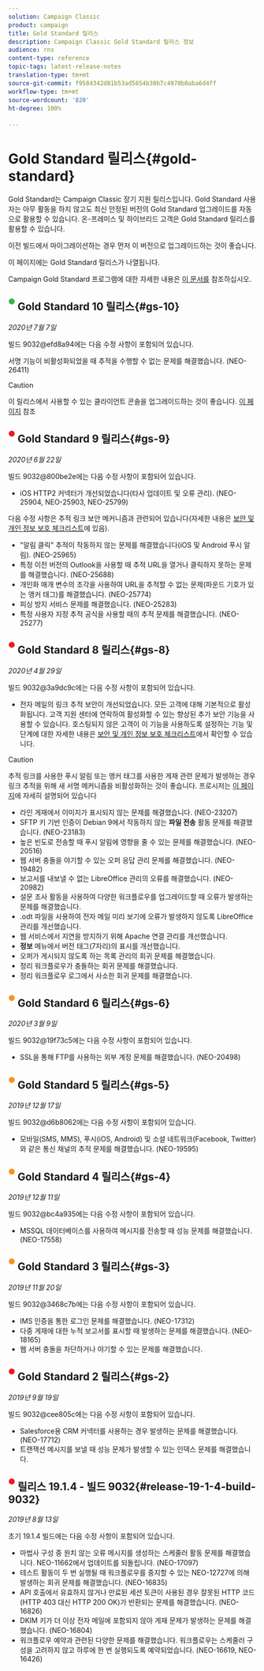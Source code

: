 ```yaml
---
solution: Campaign Classic
product: campaign
title: Gold Standard 릴리스
description: Campaign Classic Gold Standard 릴리스 정보
audience: rns
content-type: reference
topic-tags: latest-release-notes
translation-type: tm+mt
source-git-commit: f9584342d81b53ad5854b30b7c4970b0aba6d4ff
workflow-type: tm+mt
source-wordcount: '820'
ht-degree: 100%

---
```



# Gold Standard 릴리스{#gold-standard}

Gold Standard는 Campaign Classic 장기 지원 릴리스입니다. Gold Standard 사용자는 아무 활동을 하지 않고도 최신 안정된 버전의 Gold Standard 업그레이드를 자동으로 활용할 수 있습니다. 온-프레미스 및 하이브리드 고객은 Gold Standard 릴리스를 활용할 수 있습니다.

이전 빌드에서 마이그레이션하는 경우 먼저 이 버전으로 업그레이드하는 것이 좋습니다.

이 페이지에는 Gold Standard 릴리스가 나열됩니다.

Campaign Gold Standard 프로그램에 대한 자세한 내용은 [이 문서를](https://helpx.adobe.com/kr/campaign/kb/gold-standard.html) 참조하십시오.

## ![](assets/do-not-localize/green_2.png) Gold Standard 10 릴리스{#gs-10}

_2020년 7월 7일_

빌드 9032@efd8a94에는 다음 수정 사항이 포함되어 있습니다.

서명 기능이 비활성화되었을 때 추적을 수행할 수 없는 문제를 해결했습니다. (NEO-26411)

>[!CAUTION]
>
>이 릴리스에서 사용할 수 있는 클라이언트 콘솔을 업그레이드하는 것이 좋습니다. [이 페이지](../../installation/using/installing-the-client-console.md) 참조

## ![](assets/do-not-localize/red_2.png) Gold Standard 9 릴리스{#gs-9}

_2020년 6월 22일_

빌드 9032@800be2e에는 다음 수정 사항이 포함되어 있습니다.

* iOS HTTP2 커넥터가 개선되었습니다(타사 업데이트 및 오류 관리). (NEO-25904, NEO-25903, NEO-25799)

다음 수정 사항은 추적 링크 보안 메커니즘과 관련되어 있습니다(자세한 내용은 [보안 및 개인 정보 보호 체크리스트](https://helpx.adobe.com/kr/campaign/kb/acc-security.html#signature-mechanism)에 있음).

* &quot;알림 클릭&quot; 추적이 작동하지 않는 문제를 해결했습니다(iOS 및 Android 푸시 알림). (NEO-25965)
* 특정 이전 버전의 Outlook을 사용할 때 추적 URL을 열거나 클릭하지 못하는 문제를 해결했습니다.  (NEO-25688)
* 개인화 매개 변수의 조각을 사용하여 URL을 추적할 수 없는 문제(파운드 기호가 있는 앵커 태그)를 해결했습니다. (NEO-25774)
* 피싱 방지 서비스 문제를 해결했습니다. (NEO-25283)
* 특정 사용자 지정 추적 공식을 사용할 때의 추적 문제를 해결했습니다. (NEO-25277)

## ![](assets/do-not-localize/red_2.png) Gold Standard 8 릴리스{#gs-8}

_2020년 4월 29일_

빌드 9032@3a9dc9c에는 다음 수정 사항이 포함되어 있습니다.

* 전자 메일의 링크 추적 보안이 개선되었습니다. 모든 고객에 대해 기본적으로 활성화됩니다. 고객 지원 센터에 연락하여 활성화할 수 있는 향상된 추가 보안 기능을 사용할 수 있습니다. 호스팅되지 않은 고객이 이 기능을 사용하도록 설정하는 기능 및 단계에 대한 자세한 내용은 [보안 및 개인 정보 보호 체크리스트](https://helpx.adobe.com/campaign/kb/acc-security.html#signature-mechanism)에서 확인할 수 있습니다.

>[!CAUTION]
>
>추적 링크를 사용한 푸시 알림 또는 앵커 태그를 사용한 게재 관련 문제가 발생하는 경우 링크 추적을 위해 새 서명 메커니즘을 비활성화하는 것이 좋습니다. 프로시저는 [이 페이지](https://helpx.adobe.com/campaign/kb/acc-security.html#signature-mechanism)에 자세히 설명되어 있습니다

* 라인 게재에서 이미지가 표시되지 않는 문제를 해결했습니다. (NEO-23207)
* SFTP 키 기반 인증이 Debian 9에서 작동하지 않는 **파일 전송** 활동 문제를 해결했습니다. (NEO-23183)
* 높은 빈도로 전송할 때 푸시 알림에 영향을 줄 수 있는 문제를 해결했습니다. (NEO-20516)
* 웹 서버 충돌을 야기할 수 있는 오퍼 응답 관리 문제를 해결했습니다. (NEO-19482)
* 보고서를 내보낼 수 없는 LibreOffice 관리의 오류를 해결했습니다. (NEO-20982)
* 설문 조사 활동을 사용하여 다양한 워크플로우를 업그레이드할 때 오류가 발생하는 문제를 해결했습니다.
* .odt 파일을 사용하여 전자 메일 미리 보기에 오류가 발생하지 않도록 LibreOffice 관리를 개선했습니다.
* 웹 서비스에서 지연을 방지하기 위해 Apache 연결 관리를 개선했습니다.
* **정보** 메뉴에서 버전 태그(7자리)의 표시를 개선했습니다.
* 오퍼가 게시되지 않도록 하는 목록 관리의 회귀 문제를 해결했습니다.
* 정리 워크플로우가 충돌하는 회귀 문제를 해결했습니다.
* 정리 워크플로우 로그에서 사소한 회귀 문제를 해결했습니다.

## ![](assets/do-not-localize/orange_2.png) Gold Standard 6 릴리스{#gs-6}

_2020년 3월 9일_

빌드 9032@19f73c5에는 다음 수정 사항이 포함되어 있습니다.

* SSL을 통해 FTP를 사용하는 외부 계정 문제를 해결했습니다. (NEO-20498)

## ![](assets/do-not-localize/orange_2.png) Gold Standard 5 릴리스{#gs-5}

_2019년 12월 17일_

빌드 9032@d6b8062에는 다음 수정 사항이 포함되어 있습니다.

* 모바일(SMS, MMS), 푸시(iOS, Android) 및 소셜 네트워크(Facebook, Twitter)와 같은 통신 채널의 추적 문제를 해결했습니다. (NEO-19595)

## ![](assets/do-not-localize/orange_2.png) Gold Standard 4 릴리스{#gs-4}

_2019년 12월 11일_

빌드 9032@bc4a935에는 다음 수정 사항이 포함되어 있습니다.

* MSSQL 데이터베이스를 사용하여 메시지를 전송할 때 성능 문제를 해결했습니다. (NEO-17558)

## ![](assets/do-not-localize/orange_2.png) Gold Standard 3 릴리스{#gs-3}

_2019년 11월 20일_

빌드 9032@3468c7b에는 다음 수정 사항이 포함되어 있습니다.

* IMS 인증을 통한 로그인 문제를 해결했습니다. (NEO-17312)
* 다중 게재에 대한 누적 보고서를 표시할 때 발생하는 문제를 해결했습니다. (NEO-18165)
* 웹 서버 충돌을 차단하거나 야기할 수 있는 문제를 해결했습니다.

## ![](assets/do-not-localize/red_2.png) Gold Standard 2 릴리스{#gs-2}

_2019년 9월 19일_

빌드 9032@cee805c에는 다음 수정 사항이 포함되어 있습니다.

* Salesforce용 CRM 커넥터를 사용하는 경우 발생하는 문제를 해결했습니다. (NEO-17712)
* 트랜잭션 메시지를 보낼 때 성능 문제가 발생할 수 있는 인덱스 문제를 해결했습니다.

## ![](assets/do-not-localize/red_2.png) 릴리스 19.1.4 - 빌드 9032{#release-19-1-4-build-9032}

_2019년 8월 13일_

초기 19.1.4 빌드에는 다음 수정 사항이 포함되어 있습니다.

* 마법사 구성 중 원치 않는 오류 메시지를 생성하는 스케줄러 활동 문제를 해결했습니다. NEO-11662에서 업데이트를 되돌립니다. (NEO-17097)
* 테스트 활동이 두 번 실행될 때 워크플로우를 중지할 수 있는 NEO-12727에 의해 발생하는 회귀 문제를 해결했습니다. (NEO-16835)
* API 호출에서 유효하지 않거나 만료된 세션 토큰이 사용된 경우 잘못된 HTTP 코드(HTTP 403 대신 HTTP 200 OK)가 반환되는 문제를 해결했습니다. (NEO-16826)
* DKIM 키가 더 이상 전자 메일에 포함되지 않아 게재 문제가 발생하는 문제를 해결했습니다. (NEO-16804)
* 워크플로우 예약과 관련된 다양한 문제를 해결했습니다. 워크플로우는 스케줄러 구성을 고려하지 않고 하루에 한 번 실행되도록 예약되었습니다. (NEO-16619, NEO-16426)
